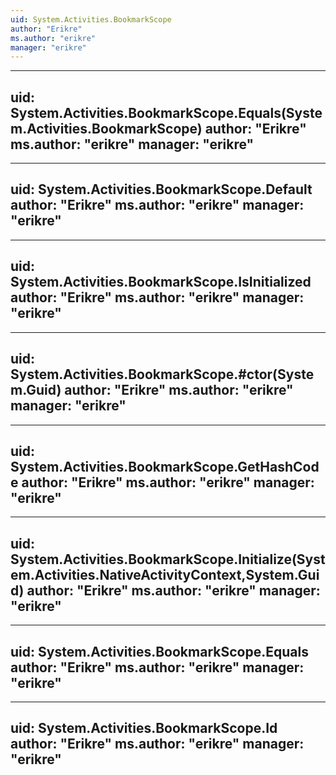 ```yaml
---
uid: System.Activities.BookmarkScope
author: "Erikre"
ms.author: "erikre"
manager: "erikre"
---
```


---
uid: System.Activities.BookmarkScope.Equals(System.Activities.BookmarkScope)
author: "Erikre"
ms.author: "erikre"
manager: "erikre"
---

---
uid: System.Activities.BookmarkScope.Default
author: "Erikre"
ms.author: "erikre"
manager: "erikre"
---

---
uid: System.Activities.BookmarkScope.IsInitialized
author: "Erikre"
ms.author: "erikre"
manager: "erikre"
---

---
uid: System.Activities.BookmarkScope.#ctor(System.Guid)
author: "Erikre"
ms.author: "erikre"
manager: "erikre"
---

---
uid: System.Activities.BookmarkScope.GetHashCode
author: "Erikre"
ms.author: "erikre"
manager: "erikre"
---

---
uid: System.Activities.BookmarkScope.Initialize(System.Activities.NativeActivityContext,System.Guid)
author: "Erikre"
ms.author: "erikre"
manager: "erikre"
---

---
uid: System.Activities.BookmarkScope.Equals
author: "Erikre"
ms.author: "erikre"
manager: "erikre"
---

---
uid: System.Activities.BookmarkScope.Id
author: "Erikre"
ms.author: "erikre"
manager: "erikre"
---
